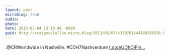 ```yaml
---
layout: post
microblog: true
audio: 
photo: 
date: 2013-05-04 13:10:48 -0600
guid: http://craigmcclellan.micro.blog/2013/05/04/t330761444180258816.html
---
```

.@CRWorldwide in Nashville. #CDH7Nashventure [t.co/eUOhOiPln...](https://t.co/eUOhOiPlnY)
